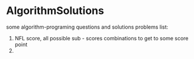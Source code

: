 # AlgorithmSolutions
some algorithm-programing questions and solutions
problems list:
1) NFL score, all possible sub - scores combinations to get to some score point
2)

